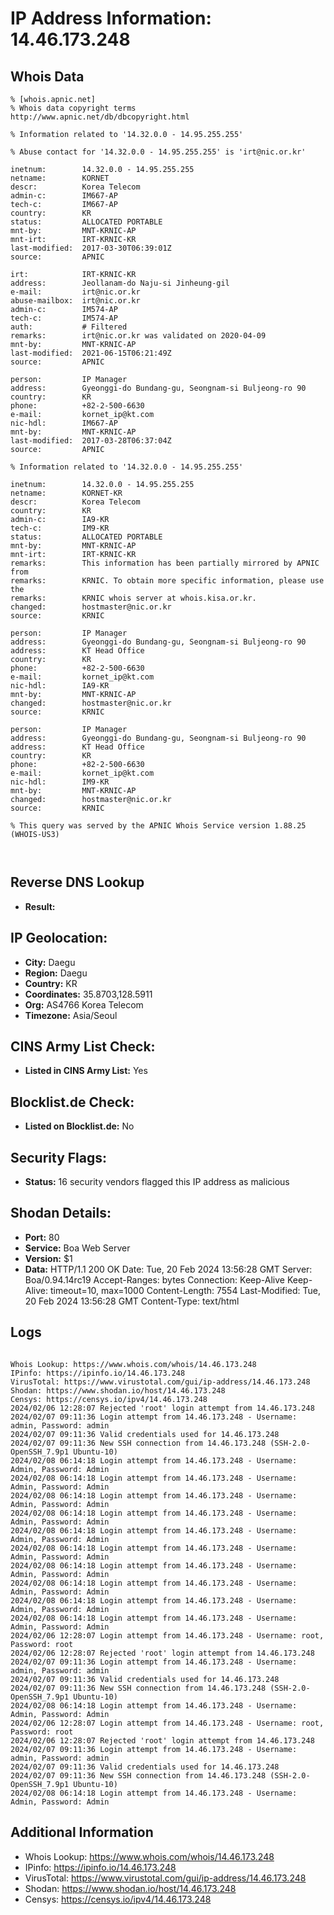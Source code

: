 # IP Address Information: 14.46.173.248

## Whois Data
```
% [whois.apnic.net]
% Whois data copyright terms    http://www.apnic.net/db/dbcopyright.html

% Information related to '14.32.0.0 - 14.95.255.255'

% Abuse contact for '14.32.0.0 - 14.95.255.255' is 'irt@nic.or.kr'

inetnum:        14.32.0.0 - 14.95.255.255
netname:        KORNET
descr:          Korea Telecom
admin-c:        IM667-AP
tech-c:         IM667-AP
country:        KR
status:         ALLOCATED PORTABLE
mnt-by:         MNT-KRNIC-AP
mnt-irt:        IRT-KRNIC-KR
last-modified:  2017-03-30T06:39:01Z
source:         APNIC

irt:            IRT-KRNIC-KR
address:        Jeollanam-do Naju-si Jinheung-gil
e-mail:         irt@nic.or.kr
abuse-mailbox:  irt@nic.or.kr
admin-c:        IM574-AP
tech-c:         IM574-AP
auth:           # Filtered
remarks:        irt@nic.or.kr was validated on 2020-04-09
mnt-by:         MNT-KRNIC-AP
last-modified:  2021-06-15T06:21:49Z
source:         APNIC

person:         IP Manager
address:        Gyeonggi-do Bundang-gu, Seongnam-si Buljeong-ro 90
country:        KR
phone:          +82-2-500-6630
e-mail:         kornet_ip@kt.com
nic-hdl:        IM667-AP
mnt-by:         MNT-KRNIC-AP
last-modified:  2017-03-28T06:37:04Z
source:         APNIC

% Information related to '14.32.0.0 - 14.95.255.255'

inetnum:        14.32.0.0 - 14.95.255.255
netname:        KORNET-KR
descr:          Korea Telecom
country:        KR
admin-c:        IA9-KR
tech-c:         IM9-KR
status:         ALLOCATED PORTABLE
mnt-by:         MNT-KRNIC-AP
mnt-irt:        IRT-KRNIC-KR
remarks:        This information has been partially mirrored by APNIC from
remarks:        KRNIC. To obtain more specific information, please use the
remarks:        KRNIC whois server at whois.kisa.or.kr.
changed:        hostmaster@nic.or.kr
source:         KRNIC

person:         IP Manager
address:        Gyeonggi-do Bundang-gu, Seongnam-si Buljeong-ro 90
address:        KT Head Office
country:        KR
phone:          +82-2-500-6630
e-mail:         kornet_ip@kt.com
nic-hdl:        IA9-KR
mnt-by:         MNT-KRNIC-AP
changed:        hostmaster@nic.or.kr
source:         KRNIC

person:         IP Manager
address:        Gyeonggi-do Bundang-gu, Seongnam-si Buljeong-ro 90
address:        KT Head Office
country:        KR
phone:          +82-2-500-6630
e-mail:         kornet_ip@kt.com
nic-hdl:        IM9-KR
mnt-by:         MNT-KRNIC-AP
changed:        hostmaster@nic.or.kr
source:         KRNIC

% This query was served by the APNIC Whois Service version 1.88.25 (WHOIS-US3)



```
## Reverse DNS Lookup
- **Result:** 

## IP Geolocation:
- **City:** Daegu
- **Region:** Daegu
- **Country:** KR
- **Coordinates:** 35.8703,128.5911
- **Org:** AS4766 Korea Telecom
- **Timezone:** Asia/Seoul

## CINS Army List Check:
- **Listed in CINS Army List:** 
Yes

## Blocklist.de Check:
- **Listed on Blocklist.de:** 
No

## Security Flags:
- **Status:** 16 security vendors flagged this IP address as malicious

## Shodan Details:
- **Port:** 80
- **Service:** Boa Web Server
- **Version:** $1
- **Data:** HTTP/1.1 200 OK
Date: Tue, 20 Feb 2024 13:56:28 GMT
Server: Boa/0.94.14rc19
Accept-Ranges: bytes
Connection: Keep-Alive
Keep-Alive: timeout=10, max=1000
Content-Length: 7554
Last-Modified: Tue, 20 Feb 2024 13:56:28 GMT
Content-Type: text/html



## Logs
```

Whois Lookup: https://www.whois.com/whois/14.46.173.248
IPinfo: https://ipinfo.io/14.46.173.248
VirusTotal: https://www.virustotal.com/gui/ip-address/14.46.173.248
Shodan: https://www.shodan.io/host/14.46.173.248
Censys: https://censys.io/ipv4/14.46.173.248
2024/02/06 12:28:07 Rejected 'root' login attempt from 14.46.173.248
2024/02/07 09:11:36 Login attempt from 14.46.173.248 - Username: admin, Password: admin
2024/02/07 09:11:36 Valid credentials used for 14.46.173.248
2024/02/07 09:11:36 New SSH connection from 14.46.173.248 (SSH-2.0-OpenSSH_7.9p1 Ubuntu-10)
2024/02/08 06:14:18 Login attempt from 14.46.173.248 - Username: Admin, Password: Admin
2024/02/08 06:14:18 Login attempt from 14.46.173.248 - Username: Admin, Password: Admin
2024/02/08 06:14:18 Login attempt from 14.46.173.248 - Username: Admin, Password: Admin
2024/02/08 06:14:18 Login attempt from 14.46.173.248 - Username: Admin, Password: Admin
2024/02/08 06:14:18 Login attempt from 14.46.173.248 - Username: Admin, Password: Admin
2024/02/08 06:14:18 Login attempt from 14.46.173.248 - Username: Admin, Password: Admin
2024/02/08 06:14:18 Login attempt from 14.46.173.248 - Username: Admin, Password: Admin
2024/02/08 06:14:18 Login attempt from 14.46.173.248 - Username: Admin, Password: Admin
2024/02/08 06:14:18 Login attempt from 14.46.173.248 - Username: Admin, Password: Admin
2024/02/08 06:14:18 Login attempt from 14.46.173.248 - Username: Admin, Password: Admin
2024/02/06 12:28:07 Login attempt from 14.46.173.248 - Username: root, Password: root
2024/02/06 12:28:07 Rejected 'root' login attempt from 14.46.173.248
2024/02/07 09:11:36 Login attempt from 14.46.173.248 - Username: admin, Password: admin
2024/02/07 09:11:36 Valid credentials used for 14.46.173.248
2024/02/07 09:11:36 New SSH connection from 14.46.173.248 (SSH-2.0-OpenSSH_7.9p1 Ubuntu-10)
2024/02/08 06:14:18 Login attempt from 14.46.173.248 - Username: Admin, Password: Admin
2024/02/06 12:28:07 Login attempt from 14.46.173.248 - Username: root, Password: root
2024/02/06 12:28:07 Rejected 'root' login attempt from 14.46.173.248
2024/02/07 09:11:36 Login attempt from 14.46.173.248 - Username: admin, Password: admin
2024/02/07 09:11:36 Valid credentials used for 14.46.173.248
2024/02/07 09:11:36 New SSH connection from 14.46.173.248 (SSH-2.0-OpenSSH_7.9p1 Ubuntu-10)
2024/02/08 06:14:18 Login attempt from 14.46.173.248 - Username: Admin, Password: Admin

```
## Additional Information
- Whois Lookup: https://www.whois.com/whois/14.46.173.248
- IPinfo: https://ipinfo.io/14.46.173.248
- VirusTotal: https://www.virustotal.com/gui/ip-address/14.46.173.248
- Shodan: https://www.shodan.io/host/14.46.173.248
- Censys: https://censys.io/ipv4/14.46.173.248

